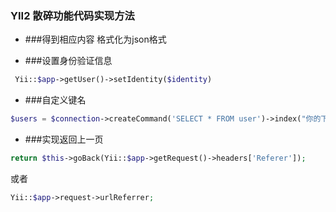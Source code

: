 ### YII2 散碎功能代码实现方法
- ###得到相应内容 格式化为json格式


- ###设置身份验证信息
```php
 Yii::$app->getUser()->setIdentity($identity)
```

- ###自定义键名 
```php
$users = $connection->createCommand('SELECT * FROM user')->index("你的下标")->select("你查询的字段")->queryAll();
```

- ###实现返回上一页
```php
return $this->goBack(Yii::$app->getRequest()->headers['Referer']);
```
或者
```php
Yii::$app->request->urlReferrer;
```